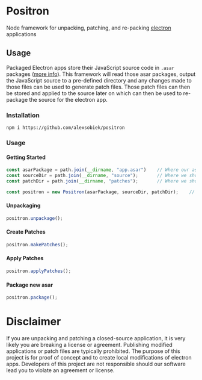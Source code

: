 # Positron
Node framework for unpacking, patching, and re-packing [electron](https://www.electronjs.org) applications

## Usage
Packaged Electron apps store their JavaScript source code in `.asar` packages 
([more info](https://github.com/electron/asar)). This framework will read those asar packages, output the JavaScript
source to a pre-defined directory and any changes made to those files can be used to generate patch files. Those patch
files can then be stored and applied to the source later on which can then be used to re-package the source for the
electron app. 

### Installation
```
npm i https://github.com/alexsobiek/positron
```

### Usage
#### Getting Started
```javascript
const asarPackage = path.join(__dirname, "app.asar")    // Where our asar package is located
const sourceDir = path.join(__dirname, "source");       // Where we should dump contents of our asar package
const patchDir = path.join(__dirname, "patches");       // Where we should create and read patches from

const positron = new Positron(asarPackage, sourceDir, patchDir);    // Create new Positron instance
```

#### Unpackaging
```javascript
positron.unpackage();
```
#### Create Patches
```javascript
positron.makePatches();
```

#### Apply Patches
```javascript
positron.applyPatches();
```

#### Package new asar
```javascript
positron.package();
```

# Disclaimer
If you are unpacking and patching a closed-source application, it is very likely you are breaking a license or 
agreement. Publishing modified applications or patch files are typically prohibited. The purpose of this project is for 
proof of concept and to create local modifications of electron apps. Developers of this project are not responsible 
should our software lead you to violate an agreement or license. 
